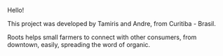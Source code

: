 Hello!

This project was developed by Tamiris and Andre, from Curitiba - Brasil.

Roots helps small farmers to connect with other consumers, from downtown, easily, spreading the word of organic.
